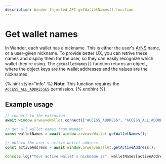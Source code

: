 ```yaml
---
description: Wander Injected API getWalletNames() function
---
```


# Get wallet names

In Wander, each wallet has a nickname. This is either the user's [ArNS](https://arns.app/) name, or a user-given nickname. To provide better UX, you can retrive these names and display them for the user, so they can easily recognize which wallet they're using. The `getWalletNames()` function returns an object, where the object keys are the wallet addresses and the values are the nicknames.

{% hint style="info" %}
**Note:** This function requires the [`ACCESS_ALL_ADDRESSES`](connect.md#permissions) permission.
{% endhint %}

## Example usage

```ts
// connect to the extension
await window.arweaveWallet.connect(["ACCESS_ADDRESS", "ACCESS_ALL_ADDRESSES"]);

// get all wallet names from Wander
const walletNames = await window.arweaveWallet.getWalletNames();

// obtain the user's active wallet address
const activeAddress = await window.arweaveWallet.getActiveAddress();

console.log("Your active wallet's nickname is", walletNames[activeAddress]);
```
